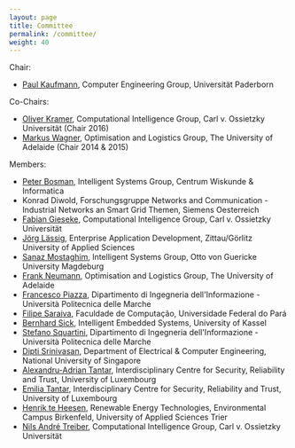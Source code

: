 ```yaml
---
layout: page
title: Committee
permalink: /committee/
weight: 40
---
```


Chair: 

- <a href="https://sites.google.com/site/paulkaufmann">Paul Kaufmann</a>, Computer Engineering Group, Universität Paderborn

Co-Chairs: 

- <a href="http://www.ci.uni-oldenburg.de/">Oliver Kramer</a>, Computational Intelligence Group, Carl v. Ossietzky Universität (Chair 2016)
- <a href="http://cs.adelaide.edu.au/%7Emarkus">Markus Wagner</a>, Optimisation and Logistics Group, The University of Adelaide (Chair 2014 &amp; 2015)

Members:

- <a href="http://homepages.cwi.nl/%7Ebosman/">Peter Bosman</a>, Intelligent Systems Group, Centrum Wiskunde &amp; Informatica
- Konrad Diwold, Forschungsgruppe Networks and Communication - Industrial Networks an Smart Grid Themen, Siemens Oesterreich
- <a href="http://www.ci.uni-oldenburg.de/55388.html">Fabian Gieseke</a>, Computational Intelligence Group, Carl v. Ossietzky Universität
- <a href="http://www.enterprise-application-development.org/group/joerg-laessig.html">Jörg Lässig</a>, Enterprise Application Development, Zittau/Görlitz University of Applied Sciences
- <a href="http://is.cs.ovgu.de/SanazMostaghim.html">Sanaz Mostaghim</a>, Intelligent Systems Group, Otto von Guericke University Magdeburg
- <a href="http://cs.adelaide.edu.au/%7Efrank">Frank Neumann</a>, Optimisation and Logistics Group, The University of Adelaide
- <a href="http://www.dii.univpm.it/francesco.piazza">Francesco Piazza</a>, Dipartimento di Ingegneria dell'Informazione - Università Politecnica delle Marche
- <a href="http://filipesaraiva.info/">Filipe Saraiva</a>, Faculdade de Computação, Universidade Federal do Pará
- <a href="http://www.ies.eecs.uni-kassel.de/sick">Bernhard Sick</a>, Intelligent Embedded Systems, University of Kassel
- <a href="http://www.dii.univpm.it/stefano.squartini">Stefano Squartini</a>, Dipartimento di Ingegneria dell'Informazione - Università Politecnica delle Marche
- <a href="http://www.ece.nus.edu.sg/stfpage/elesd/">Dipti Srinivasan</a>, Department of Electrical &amp; Computer Engineering, National University of Singapore
- <a href="https://alexandrutantar.wordpress.com/">Alexandru-Adrian Tantar</a>, Interdisciplinary Centre for Security, Reliability and Trust, University of Luxembourg
- <a href="https://emiliatantar.wordpress.com/">Emilia Tantar</a>, Interdisciplinary Centre for Security, Reliability and Trust, University of Luxembourg
- <a href="http://www.umwelt-campus.de/ucb/index.php?id=teheesen">Henrik te Heesen</a>, Renewable Energy Technologies, Environmental Campus Birkenfeld, University of Applied Sciences Trier
- <a href="http://www.ci.uni-oldenburg.de/59440.html">Nils André Treiber</a>, Computational Intelligence Group, Carl v. Ossietzky Universität
